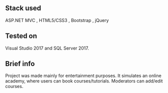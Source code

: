 ## Stack used
ASP.NET MVC , HTML5/CSS3 , Bootstrap , jQuery 

## Tested on
Visual Studio 2017 and SQL Server 2017.

## Brief info
Project was made mainly for entertainment purposes. It simulates an online academy, where users can book courses/tutorials. Moderators
can add/edit courses.
